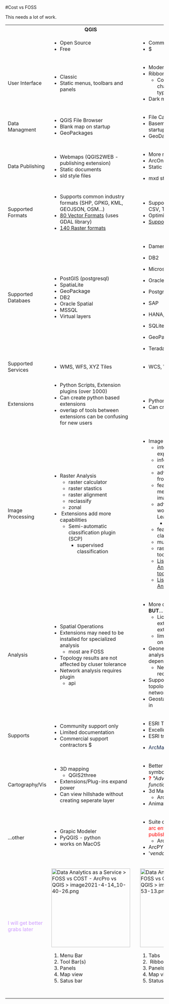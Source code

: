 #Cost vs FOSS

This needs a lot of work.

<table class="relative-table wrapped confluenceTable"><colgroup><col style="width: 6.89364%;" /><col style="width: 31.5138%;" /><col style="width: 1.68824%;" /><col style="width: 32.4986%;" /><col style="width: 27.1525%;" /></colgroup><tbody><tr><th class="confluenceTh"><br /></th><th class="confluenceTh" colspan="1">QGIS</th><th class="highlight-#f4f5f7 confluenceTh" title="Background colour : Light grey 100%" rowspan="16" data-highlight-colour="#f4f5f7"><br /><br /><br /><br /><br /><br /><br /><br /><br /><br /><br /><br /><br /><br /><br /></th><th class="confluenceTh">ArcPro</th><th class="confluenceTh">ArcMap - Desktop</th></tr><tr><td class="confluenceTd"><br /></td><td class="confluenceTd" colspan="1"><ul title=""><li>Open Source</li><li>Free</li></ul></td><td class="confluenceTd" colspan="2"><ul><li>Commercial</li><li>$&nbsp;</li></ul></td></tr><tr><td class="confluenceTd">User Interface</td><td class="confluenceTd" colspan="1"><ul title=""><li>Classic</li><li>Static menus, toolbars and panels</li></ul></td><td class="confluenceTd"><ul title=""><li>Modern</li><li>Ribbons and panels&nbsp;<ul><li>Contextual tabs (tabs change based on layer type)</li></ul></li><li>Dark mode</li></ul></td><td class="confluenceTd"><ul title=""><li>Classic</li><li>Static menus, toolbars and panels</li></ul></td></tr><tr><td class="confluenceTd">Data Managment</td><td class="confluenceTd" colspan="1"><ul title=""><li>QGIS File Browser</li><li>Blank map on startup&nbsp;</li><li>GeoPackages</li></ul></td><td class="confluenceTd"><ul><li>File Catalog (built-in)</li><li>Basemap automatic on startup</li><li>GeoDatabases</li></ul></td><td class="confluenceTd"><ul><li>File Browser</li><li>Blank starup</li><li>GeoDatabases</li></ul></td></tr><tr><td class="confluenceTd">Data Publishing</td><td class="confluenceTd" colspan="1"><ul title=""><li>Webmaps (QGIS2WEB - publishing extension)</li><li>Static documents</li><li>sld style files</li></ul></td><td class="confluenceTd" colspan="2"><ul title=""><li>More native output options</li><li>ArcOnline webmaps, StoryMaps, Apps</li><li>Static documents</li></ul><ul><li>mxd style files (arc environment only)</li></ul></td></tr><tr><td class="confluenceTd">Supported Formats</td><td class="confluenceTd" colspan="1"><ul title=""><li>Supports common industry formats (SHP, GPKG, KML, GEOJSON, OSM...)</li><li><a href="https://gdal.org/drivers/vector/index.html">80 Vector Formats</a> (uses GDAL library)</li><li><a href="https://gdal.org/drivers/raster/index.html">140 Raster formats</a></li></ul></td><td class="confluenceTd" colspan="2"><ul><li style="text-align: left;">Supports common industry formats (ArcFiles, SHP, GPKG, KML, CSV, TIFF...</li><li style="text-align: left;">Optimized for ARC formats</li><li style="text-align: left;"><a href="https://www.esri.com/en-us/arcgis/products/arcgis-data-interoperability/supported-formats">Supported Formats</a></li></ul></td></tr><tr><td class="confluenceTd">Supported Databaes</td><td class="confluenceTd" colspan="1"><ul title=""><li>PostGIS (postgresql)</li><li>SpatiaLite</li><li>GeoPackage</li><li>DB2</li><li>Oracle Spatial</li><li>MSSQL</li><li>Virtual layers</li></ul></td><td class="confluenceTd" colspan="2"><ul><li><p><span class="ph">Dameng</span></p></li><li><p><span class="ph">DB2</span></p></li><li><p><span class="ph">Microsoft SQL Server</span></p></li><li><p><span class="ph">Oracle</span></p></li><li><p><span class="ph">PostgreSQL,</span></p></li><li><p><span class="ph">SAP </span></p></li><li><p><span class="ph">HANA,&nbsp;</span></p></li><li><p><span class="ph">S</span><span class="ph">QLite,&nbsp;</span></p></li><li><p><span class="ph">GeoPackage</span></p></li><li><p><span class="ph">Teradata</span></p></li></ul></td></tr><tr><td class="confluenceTd">Supported Services</td><td class="confluenceTd" colspan="1"><ul title=""><li>WMS, WFS, XYZ Tiles</li></ul></td><td class="confluenceTd" colspan="2"><ul><li>WCS, WFS, WMS, WMTS</li></ul></td></tr><tr><td class="confluenceTd">Extensions</td><td class="confluenceTd" colspan="1"><ul title=""><li>Python Scripts, Extension plugins (over 1000)</li><li>Can create python based extensions</li><li>overlap of tools between extensions can be confusing for new users</li></ul></td><td class="confluenceTd" colspan="2"><ul><li>Python Scripts, plug-ins</li><li>Can create python based 'toolboxes'</li></ul></td></tr><tr><td class="confluenceTd">Image Processing</td><td class="confluenceTd" colspan="1"><ul title=""><li>Raster Analysis<ul><li>raster calculator</li><li>raster stastics</li><li>raster alignment</li><li>reclassify</li><li>zonal</li></ul></li><li>&nbsp;Extensions add more capabilities<ul><li>Semi-automatic classification plugin (SCP)<ul><li>supervised classification</li></ul></li></ul></li></ul></td><td class="confluenceTd"><ul><li>Image Analyst Extetnsion<ul><li>interpretations and explortation</li><li>information product creation</li><li>advanced measurments from imagery</li><li>feature compilation and measurments on stero imagery</li><li>advanced analysis worksflows for ML,&nbsp;Deep Learning<ul><li>change detection</li></ul></li><li>feature extraction, classification,&nbsp;</li><li>multidimensional analysis</li><li>raster and geoprocessing tools</li><li><a href="https://pro.arcgis.com/en/pro-app/latest/help/analysis/image-analyst/complete-list-of-arcgis-image-analyst-extension-geoprocessing-tools.htm">List of ArcGIS Image Analyst geoprocessing tools</a></li><li><a href="https://pro.arcgis.com/en/pro-app/latest/help/analysis/image-analyst/a-complete-list-of-arcgis-image-analyst-extension-raster-and-image-functions.htm">List of ArcGIS Image Analyst raster functions</a></li></ul></li></ul></td><td class="confluenceTd"><br /></td></tr><tr><td class="confluenceTd">Analysis&nbsp;</td><td class="confluenceTd" colspan="1"><ul title=""><li>Spatial Operations</li><li>Extensions may need to be installed for specialized analysis<ul><li>most are FOSS</li></ul></li><li>Topology results are not affected by cluser tolerance</li><li>Network analysis requires plugin<ul><li>api</li></ul></li></ul></td><td class="confluenceTd"><ul><li>More out of box capabilites <strong>BUT</strong>...<ul><li>Licensed tools, extensions - might cost extra</li><li>limitations to tools based on license</li></ul></li><li>Geonetworking, route analysis tools - license dependant.<ul><li>Network analysis requries GeoDataBase</li></ul></li><li>Supports complex network, topology and geometric networks</li><li>Geostasticial analysts built-in</li></ul></td><td class="confluenceTd"><br /></td></tr><tr><td class="confluenceTd">Supports</td><td class="confluenceTd" colspan="1"><ul title=""><li>Community support only</li><li>Limited documentation</li><li>Commercial support contractors $</li></ul></td><td class="confluenceTd" colspan="2"><ul title=""><li>ESRI Tech support</li><li>Excellent help documentation</li><li>ESRI training&nbsp;</li></ul><ul><li><span style="color: #172b4d;">ArcMap and will be supported <u>until March 01, 2026</u></span></li></ul></td></tr><tr><td class="confluenceTd">Cartography/Vis</td><td class="confluenceTd" colspan="1"><ul title=""><li>3D mapping&nbsp;<ul><li>QGIS2three</li></ul></li><li>Extensions/Plug-ins expand power</li><li>Can view hillshade without creating seperate layer</li></ul></td><td class="confluenceTd"><ul title=""><li>Better annonations, modern symbols</li><li><strong><span style="color: #ff0000;">? </span></strong><span style="color: #ff0000;"><em><span style="color: #000000;">"</span></em></span><em>Advanced mapping functions"</em></li><li>3d Mapping<ul><li>ArcScene</li></ul></li><li>Animated maps</li></ul></td><td class="confluenceTd"><br /></td></tr><tr><td class="confluenceTd">...other</td><td class="confluenceTd" colspan="1"><ul title=""><li>Grapic Modeler</li><li>PyQGIS - python</li><li>works on MacOS</li></ul></td><td class="confluenceTd" colspan="2"><ul><li>Suite of software;&nbsp; curated environment&nbsp;<span style="color: #ff0000;">(i'm trying to say how arc enterprise is easier to use because ArcEnterprise ingiration; publishing is easier etc)</span><ul><li>ArcOnline <strong>not</strong> approved for publishing</li></ul></li><li>ArcPY -python</li><li>'<em>vendor lock-in' considerations</em></li></ul></td></tr><tr><td class="confluenceTd" colspan="1"><span style="color: #cc99ff;">I will get better grabs later</span></td><td class="confluenceTd" colspan="1"><div class="content-wrapper" title=""><p><img class="confluence-embedded-image" title="Data Analytics as a Service &gt; FOSS vs COST - ArcPro vs QGIS &gt; image2021-4-14_10-40-26.png" height="250" src="https://confluence.statcan.ca/download/attachments/899984941/image2021-4-14_10-40-26.png?version=1&amp;modificationDate=1618411226177&amp;api=v2" data-image-src="/download/attachments/899984941/image2021-4-14_10-40-26.png?version=1&amp;modificationDate=1618411226177&amp;api=v2" data-unresolved-comment-count="0" data-linked-resource-id="899985045" data-linked-resource-version="1" data-linked-resource-type="attachment" data-linked-resource-default-alias="image2021-4-14_10-40-26.png" data-base-url="https://confluence.statcan.ca" data-linked-resource-content-type="image/png" data-linked-resource-container-id="899984941" data-linked-resource-container-version="43" data-location="Data Analytics as a Service &gt; FOSS vs COST - ArcPro vs QGIS &gt; image2021-4-14_10-40-26.png" data-image-height="396" data-image-width="847" /></p><ol><li>Menu Bar</li><li>Tool Bar(s)</li><li>Panels</li><li>Map view</li><li>Satus bar</li></ol></div></td><td class="confluenceTd"><div class="content-wrapper"><p><img class="confluence-embedded-image" title="Data Analytics as a Service &gt; FOSS vs COST - ArcPro vs QGIS &gt; image2021-4-14_10-53-13.png" height="250" src="https://confluence.statcan.ca/download/attachments/899984941/image2021-4-14_10-53-13.png?version=1&amp;modificationDate=1618411993187&amp;api=v2" data-image-src="/download/attachments/899984941/image2021-4-14_10-53-13.png?version=1&amp;modificationDate=1618411993187&amp;api=v2" data-unresolved-comment-count="0" data-linked-resource-id="899985094" data-linked-resource-version="1" data-linked-resource-type="attachment" data-linked-resource-default-alias="image2021-4-14_10-53-13.png" data-base-url="https://confluence.statcan.ca" data-linked-resource-content-type="image/png" data-linked-resource-container-id="899984941" data-linked-resource-container-version="43" data-location="Data Analytics as a Service &gt; FOSS vs COST - ArcPro vs QGIS &gt; image2021-4-14_10-53-13.png" data-image-height="654" data-image-width="1440" /></p><ol><li>Tabs</li><li>&nbsp;Ribbon</li><li>Panels</li><li>Map view</li><li>Status Bar</li></ol></div></td><td class="confluenceTd"><div class="content-wrapper"><p><img class="confluence-embedded-image" title="Data Analytics as a Service &gt; FOSS vs COST - ArcPro vs QGIS &gt; arcmap.png" height="250" src="https://confluence.statcan.ca/download/attachments/899984941/arcmap.png?version=1&amp;modificationDate=1620922198667&amp;api=v2" data-image-src="/download/attachments/899984941/arcmap.png?version=1&amp;modificationDate=1620922198667&amp;api=v2" data-unresolved-comment-count="0" data-linked-resource-id="902087872" data-linked-resource-version="1" data-linked-resource-type="attachment" data-linked-resource-default-alias="arcmap.png" data-base-url="https://confluence.statcan.ca" data-linked-resource-content-type="image/png" data-linked-resource-container-id="899984941" data-linked-resource-container-version="43" data-location="Data Analytics as a Service &gt; FOSS vs COST - ArcPro vs QGIS &gt; arcmap.png" data-image-height="423" data-image-width="599" /></p></div></td></tr><tr><td><br /></td><td><br /></td><td><br /></td><td><br /></td></tr></tbody></table>